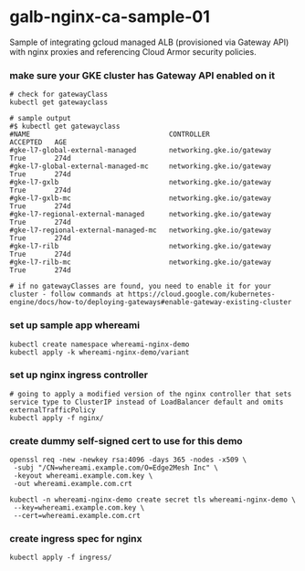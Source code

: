 # galb-nginx-ca-sample-01
Sample of integrating gcloud managed ALB (provisioned via Gateway API) with nginx proxies and referencing Cloud Armor security policies.

### make sure your GKE cluster has Gateway API enabled on it

```
# check for gatewayClass
kubectl get gatewayclass

# sample output
#$ kubectl get gatewayclass
#NAME                                  CONTROLLER                    ACCEPTED   AGE
#gke-l7-global-external-managed        networking.gke.io/gateway     True       274d
#gke-l7-global-external-managed-mc     networking.gke.io/gateway     True       274d
#gke-l7-gxlb                           networking.gke.io/gateway     True       274d
#gke-l7-gxlb-mc                        networking.gke.io/gateway     True       274d
#gke-l7-regional-external-managed      networking.gke.io/gateway     True       274d
#gke-l7-regional-external-managed-mc   networking.gke.io/gateway     True       274d
#gke-l7-rilb                           networking.gke.io/gateway     True       274d
#gke-l7-rilb-mc                        networking.gke.io/gateway     True       274d

# if no gatewayClasses are found, you need to enable it for your cluster - follow commands at https://cloud.google.com/kubernetes-engine/docs/how-to/deploying-gateways#enable-gateway-existing-cluster
```

### set up sample app whereami

```
kubectl create namespace whereami-nginx-demo
kubectl apply -k whereami-nginx-demo/variant
```

### set up nginx ingress controller

```
# going to apply a modified version of the nginx controller that sets service type to ClusterIP instead of LoadBalancer default and omits externalTrafficPolicy
kubectl apply -f nginx/
```

### create dummy self-signed cert to use for this demo

```
openssl req -new -newkey rsa:4096 -days 365 -nodes -x509 \
 -subj "/CN=whereami.example.com/O=Edge2Mesh Inc" \
 -keyout whereami.example.com.key \
 -out whereami.example.com.crt

kubectl -n whereami-nginx-demo create secret tls whereami-nginx-demo \
 --key=whereami.example.com.key \
 --cert=whereami.example.com.crt
```
### create ingress spec for nginx

```
kubectl apply -f ingress/
```

### 